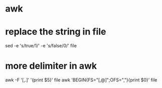 # awk


# replace the string in file
sed -e 's/true/1/' -e 's/false/0/' file

# more delimiter in awk
awk -F '[,.]' '{print $5}' file
awk 'BEGIN{FS="[,@]";OFS=","}{print $0}' file